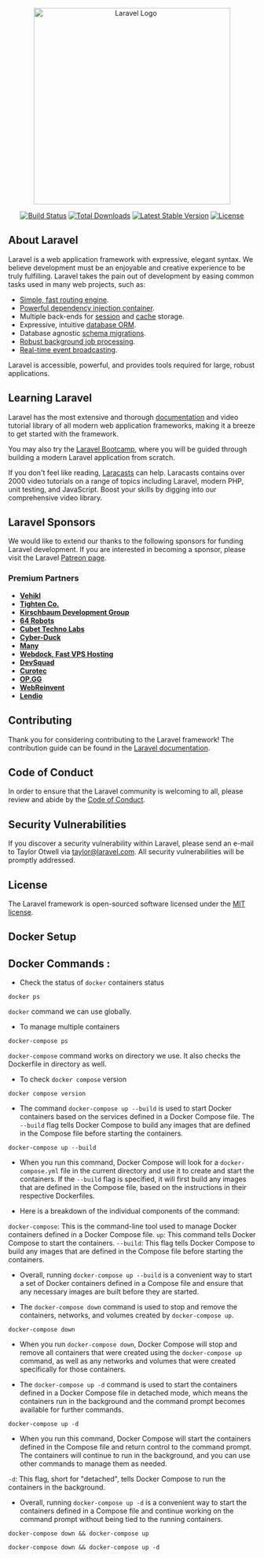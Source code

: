 <p align="center"><a href="https://laravel.com" target="_blank"><img src="https://raw.githubusercontent.com/laravel/art/master/logo-lockup/5%20SVG/2%20CMYK/1%20Full%20Color/laravel-logolockup-cmyk-red.svg" width="400" alt="Laravel Logo"></a></p>

<p align="center">
<a href="https://github.com/laravel/framework/actions"><img src="https://github.com/laravel/framework/workflows/tests/badge.svg" alt="Build Status"></a>
<a href="https://packagist.org/packages/laravel/framework"><img src="https://img.shields.io/packagist/dt/laravel/framework" alt="Total Downloads"></a>
<a href="https://packagist.org/packages/laravel/framework"><img src="https://img.shields.io/packagist/v/laravel/framework" alt="Latest Stable Version"></a>
<a href="https://packagist.org/packages/laravel/framework"><img src="https://img.shields.io/packagist/l/laravel/framework" alt="License"></a>
</p>

## About Laravel

Laravel is a web application framework with expressive, elegant syntax. We believe development must be an enjoyable and creative experience to be truly fulfilling. Laravel takes the pain out of development by easing common tasks used in many web projects, such as:

- [Simple, fast routing engine](https://laravel.com/docs/routing).
- [Powerful dependency injection container](https://laravel.com/docs/container).
- Multiple back-ends for [session](https://laravel.com/docs/session) and [cache](https://laravel.com/docs/cache) storage.
- Expressive, intuitive [database ORM](https://laravel.com/docs/eloquent).
- Database agnostic [schema migrations](https://laravel.com/docs/migrations).
- [Robust background job processing](https://laravel.com/docs/queues).
- [Real-time event broadcasting](https://laravel.com/docs/broadcasting).

Laravel is accessible, powerful, and provides tools required for large, robust applications.

## Learning Laravel

Laravel has the most extensive and thorough [documentation](https://laravel.com/docs) and video tutorial library of all modern web application frameworks, making it a breeze to get started with the framework.

You may also try the [Laravel Bootcamp](https://bootcamp.laravel.com), where you will be guided through building a modern Laravel application from scratch.

If you don't feel like reading, [Laracasts](https://laracasts.com) can help. Laracasts contains over 2000 video tutorials on a range of topics including Laravel, modern PHP, unit testing, and JavaScript. Boost your skills by digging into our comprehensive video library.

## Laravel Sponsors

We would like to extend our thanks to the following sponsors for funding Laravel development. If you are interested in becoming a sponsor, please visit the Laravel [Patreon page](https://patreon.com/taylorotwell).

### Premium Partners

- **[Vehikl](https://vehikl.com/)**
- **[Tighten Co.](https://tighten.co)**
- **[Kirschbaum Development Group](https://kirschbaumdevelopment.com)**
- **[64 Robots](https://64robots.com)**
- **[Cubet Techno Labs](https://cubettech.com)**
- **[Cyber-Duck](https://cyber-duck.co.uk)**
- **[Many](https://www.many.co.uk)**
- **[Webdock, Fast VPS Hosting](https://www.webdock.io/en)**
- **[DevSquad](https://devsquad.com)**
- **[Curotec](https://www.curotec.com/services/technologies/laravel/)**
- **[OP.GG](https://op.gg)**
- **[WebReinvent](https://webreinvent.com/?utm_source=laravel&utm_medium=github&utm_campaign=patreon-sponsors)**
- **[Lendio](https://lendio.com)**

## Contributing

Thank you for considering contributing to the Laravel framework! The contribution guide can be found in the [Laravel documentation](https://laravel.com/docs/contributions).

## Code of Conduct

In order to ensure that the Laravel community is welcoming to all, please review and abide by the [Code of Conduct](https://laravel.com/docs/contributions#code-of-conduct).

## Security Vulnerabilities

If you discover a security vulnerability within Laravel, please send an e-mail to Taylor Otwell via [taylor@laravel.com](mailto:taylor@laravel.com). All security vulnerabilities will be promptly addressed.

## License

The Laravel framework is open-sourced software licensed under the [MIT license](https://opensource.org/licenses/MIT).


## Docker Setup
## Docker Commands : 

- Check the status of `docker` containers status

```
docker ps
```

`docker` command we can use globally.

- To manage multiple containers

```
docker-compose ps
```

`docker-compose` command works on directory we use. It also checks the Dockerfile in directory as well.

- To check `docker compose` version 

```
docker compose version
```

- The command `docker-compose up --build` is used to start Docker containers based on the services defined in a Docker Compose file. The `--build` flag tells Docker Compose to build any images that are defined in the Compose file before starting the containers.

```
docker-compose up --build
```

- When you run this command, Docker Compose will look for a `docker-compose.yml` file in the current directory and use it to create and start the containers. If the `--build` flag is specified, it will first build any images that are defined in the Compose file, based on the instructions in their respective Dockerfiles.

- Here is a breakdown of the individual components of the command:

`docker-compose`: This is the command-line tool used to manage Docker containers defined in a Docker Compose file.
`up`: This command tells Docker Compose to start the containers.
`--build`: This flag tells Docker Compose to build any images that are defined in the Compose file before starting the containers.

- Overall, running `docker-compose up --build` is a convenient way to start a set of Docker containers defined in a Compose file and ensure that any necessary images are built before they are started.

- The `docker-compose down` command is used to stop and remove the containers, networks, and volumes created by `docker-compose up`.

```
docker-compose down
```

- When you run `docker-compose down`, Docker Compose will stop and remove all containers that were created using the `docker-compose up` command, as well as any networks and volumes that were created specifically for those containers.

- The `docker-compose up -d` command is used to start the containers defined in a Docker Compose file in detached mode, which means the containers run in the background and the command prompt becomes available for further commands.

```
docker-compose up -d
```

- When you run this command, Docker Compose will start the containers defined in the Compose file and return control to the command prompt. The containers will continue to run in the background, and you can use other commands to manage them as needed.

`-d`: This flag, short for "detached", tells Docker Compose to run the containers in the background.

- Overall, running `docker-compose up -d` is a convenient way to start the containers defined in a Compose file and continue working on the command prompt without being tied to the running containers.


```
docker-compose down && docker-compose up
```

```
docker-compose down && docker-compose up -d
```
